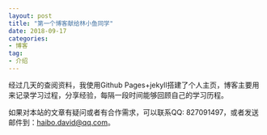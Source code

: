 ```yaml
---
layout: post
title: "第一个博客献给林小鱼同学"
date: 2018-09-17
categories:
- 博客
tag:
- 介绍
---
```

经过几天的查阅资料，我使用Github Pages+jekyll搭建了个人主页，博客主要用来记录学习过程，分享经验，每隔一段时间能够回顾自己的学习历程。

如果对本站的文章有疑问或者有合作需求，可以联系QQ: 827091497，或者发送邮件到：[haibo.david@qq.com](mailto:haibo.david@qq.com)。